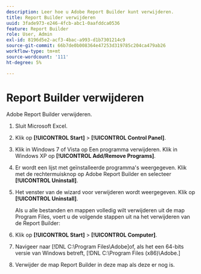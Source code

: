 ```yaml
---
description: Leer hoe u Adobe Report Builder kunt verwijderen.
title: Report Builder verwijderen
uuid: 3fade973-e246-4fcb-abc1-0aafddca0536
feature: Report Builder
role: User, Admin
exl-id: 8196d5e2-acf3-4bac-a993-d1b7301214c9
source-git-commit: 66b7de0b008364e47253d319785c204ca479ab26
workflow-type: tm+mt
source-wordcount: '111'
ht-degree: 5%

---
```


# Report Builder verwijderen

Adobe Report Builder verwijderen.

1. Sluit Microsoft Excel.
1. Klik op **[!UICONTROL Start]** > **[!UICONTROL Control Panel]**.
1. Klik in Windows 7 of Vista op Een programma verwijderen. Klik in Windows XP op **[!UICONTROL Add/Remove Programs]**.
1. Er wordt een lijst met geïnstalleerde programma&#39;s weergegeven. Klik met de rechtermuisknop op Adobe Report Builder en selecteer **[!UICONTROL Uninstall]**.
1. Het venster van de wizard voor verwijderen wordt weergegeven. Klik op **[!UICONTROL Uninstall]**.

   Als u alle bestanden en mappen volledig wilt verwijderen uit de map Program Files, voert u de volgende stappen uit na het verwijderen van de Report Builder:
1. Klik op **[!UICONTROL Start]** > **[!UICONTROL Computer]**.
1. Navigeer naar [!DNL C:\Program Files\Adobe\]of, als het een 64-bits versie van Windows betreft, [!DNL C:\Program Files (x86)\Adobe.]
1. Verwijder de map Report Builder in deze map als deze er nog is.
